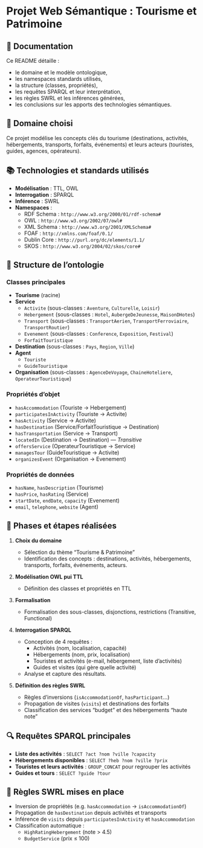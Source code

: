 # Projet Web Sémantique : Tourisme et Patrimoine

## 📄 Documentation
Ce README détaille :
- le domaine et le modèle ontologique,  
- les namespaces standards utilisés,  
- la structure (classes, propriétés),  
- les requêtes SPARQL et leur interprétation,  
- les règles SWRL et les inférences générées,  
- les conclusions sur les apports des technologies sémantiques.  

## 🧠 Domaine choisi
Ce projet modélise les concepts clés du tourisme (destinations, activités, hébergements, transports, forfaits, événements) et leurs acteurs (touristes, guides, agences, opérateurs).

## 📚 Technologies et standards utilisés
- **Modélisation** : TTL, OWL  
- **Interrogation** : SPARQL  
- **Inférence** : SWRL  
- **Namespaces** :  
  - RDF Schema : `http://www.w3.org/2000/01/rdf-schema#`  
  - OWL : `http://www.w3.org/2002/07/owl#`  
  - XML Schema : `http://www.w3.org/2001/XMLSchema#`  
  - FOAF : `http://xmlns.com/foaf/0.1/`  
  - Dublin Core : `http://purl.org/dc/elements/1.1/`  
  - SKOS : `http://www.w3.org/2004/02/skos/core#`

## 🧩 Structure de l’ontologie

### Classes principales  
- **Tourisme** (racine)  
- **Service**  
  - `Activite` (sous-classes : `Aventure`, `Culturelle`, `Loisir`)  
  - `Hebergement` (sous-classes : `Hotel`, `AubergeDeJeunesse`, `MaisonDHotes`)  
  - `Transport` (sous-classes : `TransportAerien`, `TransportFerroviaire`, `TransportRoutier`)  
  - `Evenement` (sous-classes : `Conference`, `Exposition`, `Festival`)  
  - `ForfaitTouristique`  
- **Destination** (sous-classes : `Pays`, `Region`, `Ville`)  
- **Agent**  
  - `Touriste`  
  - `GuideTouristique`  
- **Organisation** (sous-classes : `AgenceDeVoyage`, `ChaineHoteliere`, `OperateurTouristique`)

### Propriétés d’objet  
- `hasAccommodation` (Touriste → Hebergement)  
- `participatesInActivity` (Touriste → Activite)  
- `hasActivity` (Service → Activite)  
- `hasDestination` (Service/ForfaitTouristique → Destination)  
- `hasTransportation` (Service → Transport)  
- `locatedIn` (Destination → Destination) — *Transitive*  
- `offersService` (OperateurTouristique → Service)  
- `managesTour` (GuideTouristique → Activite)  
- `organizesEvent` (Organisation → Evenement)  

### Propriétés de données  
- `hasName`, `hasDescription` (Tourisme)  
- `hasPrice`, `hasRating` (Service)  
- `startDate`, `endDate`, `capacity` (Evenement)  
- `email`, `telephone`, `website` (Agent)  

## 🔧 Phases et étapes réalisées

1. **Choix du domaine**  
   - Sélection du thème “Tourisme & Patrimoine”  
   - Identification des concepts : destinations, activités, hébergements, transports, forfaits, événements, acteurs.

2. **Modélisation OWL pui TTL**  
   - Définition des classes et propriétés en TTL

3. **Formalisation**  
   - Formalisation des sous-classes, disjonctions, restrictions (Transitive, Functional)  

4. **Interrogation SPARQL**  
   - Conception de 4 requêtes :  
     - Activités (nom, localisation, capacité)  
     - Hébergements (nom, prix, localisation)  
     - Touristes et activités (e-mail, hébergement, liste d’activités)  
     - Guides et visites (qui gère quelle activité)  
   - Analyse et capture des résultats.

5. **Définition des règles SWRL**  
   - Règles d’inversions (`isAccommodationOf`, `hasParticipant`…)  
   - Propagation de visites (`visits`) et destinations des forfaits  
   - Classification des services “budget” et des hébergements “haute note”

## 🔍 Requêtes SPARQL principales
- **Liste des activités** : `SELECT ?act ?nom ?ville ?capacity`  
- **Hébergements disponibles** : `SELECT ?heb ?nom ?ville ?prix`  
- **Touristes et leurs activités** : `GROUP_CONCAT` pour regrouper les activités  
- **Guides et tours** : `SELECT ?guide ?tour`

## 🤖 Règles SWRL mises en place
- Inversion de propriétés (e.g. `hasAccommodation` → `isAccommodationOf`)  
- Propagation de `hasDestination` depuis activités et transports  
- Inférence de `visits` depuis `participatesInActivity` et `hasAccommodation`  
- Classification automatique :  
  - `HighRatingHebergement` (note > 4.5)  
  - `BudgetService` (prix ≤ 100)  
